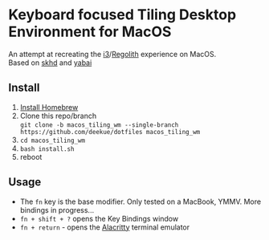 # Keyboard focused Tiling Desktop Environment for MacOS

An attempt at recreating the [i3](https://i3wm.org)/[Regolith](https://regolith-linux.org) experience on MacOS.  
Based on [skhd](https://github.com/koekeishiya/skhd) and [yabai](https://github.com/koekeishiya/yabai)

## Install
1. [Install Homebrew](https://brew.sh)
2. Clone this repo/branch  
   `git clone -b macos_tiling_wm --single-branch https://github.com/deekue/dotfiles macos_tiling_wm`
3. `cd macos_tiling_wm`
4. `bash install.sh`
5. reboot

## Usage
* The `fn` key is the base modifier.  Only tested on a MacBook, YMMV.  More bindings in progress...
* `fn + shift + ?` opens the Key Bindings window
* `fn + return` - opens the [Alacritty](https://github.com/alacritty/alacritty) terminal emulator
